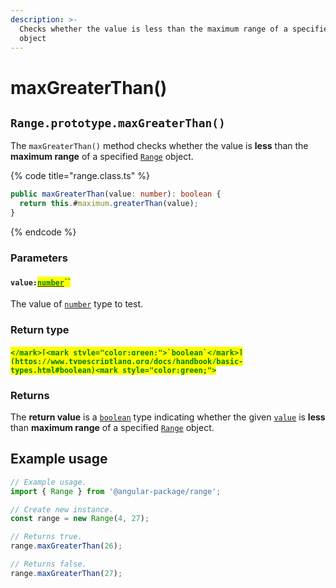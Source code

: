 ```yaml
---
description: >-
  Checks whether the value is less than the maximum range of a specified `Range`
  object
---
```


# maxGreaterThan()

## `Range.prototype.maxGreaterThan()`

The `maxGreaterThan()` method checks whether the value is **less** than the **maximum range** of a specified [`Range`](broken-reference) object.

{% code title="range.class.ts" %}
```typescript
public maxGreaterThan(value: number): boolean {
  return this.#maximum.greaterThan(value);
}
```
{% endcode %}

### Parameters

#### `value:`[<mark style="color:green;">`number`</mark>](https://developer.mozilla.org/en-US/docs/Web/JavaScript/Reference/Global\_Objects/Number)<mark style="color:green;">``</mark>

The value of [`number`](https://developer.mozilla.org/en-US/docs/Web/JavaScript/Reference/Global\_Objects/Number) type to test.

### Return type

#### <mark style="color:green;">``</mark>[<mark style="color:green;">`boolean`</mark>](https://www.typescriptlang.org/docs/handbook/basic-types.html#boolean)<mark style="color:green;">``</mark>

### Returns

The **return value** is a [`boolean`](https://developer.mozilla.org/en-US/docs/Web/JavaScript/Reference/Global\_Objects/Boolean) type indicating whether the given [`value`](maxgreaterthan.md#value-number) is **less** than **maximum range** of a specified [`Range`](broken-reference) object.&#x20;

## Example usage

```typescript
// Example usage.
import { Range } from '@angular-package/range';

// Create new instance.
const range = new Range(4, 27);

// Returns true.
range.maxGreaterThan(26);

// Returns false.
range.maxGreaterThan(27);
```
